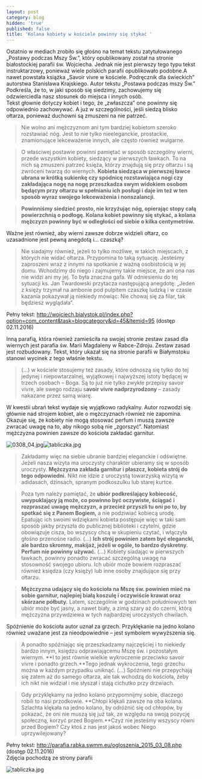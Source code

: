 ```yaml
---
layout: post
category: blog
hidden: 'true'
published: false
title: 'Kolana kobiety w kościele powinny się stykać '
---
```

Ostatnio w mediach zrobiło się głośno na temat tekstu zatytułowanego „Postawy podczas Mszy Św.”, który opublikowany został na stronie białostockiej parafii św. Wojciecha. Jednak nie jest pierwszy tego typu tekst instruktarzowy, ponieważ wiele polskich parafii opublikowało podobne.<!--more-->A nawet powstała książka „Savoir vivre w kościele. Podręcznik dla świeckich” autorstwa Stanisława Krajskiego.
Autor tekstu „Postawa podczas mszy Św.” Podkreśla, że to, w jaki sposób się siedzimy, zachowujemy się odzwierciedla nasz stosunek do miejsca i innych osób.    
Tekst głownie dotyczy kobiet i tego, że „zwłaszcza” one powinny się odpowiednio zachowywać. A już w szczególności, jeśli siedzą blisko ołtarza, ponieważ duchowni są zmuszeni na nie patrzeć.     

> Nie wolno ani mężczyznom ani tym bardziej kobietom szeroko rozstawiać nóg. Jest to nie tylko nieeleganckie, prostackie, znamionujące lekceważenie innych, ale często również wulgarne.     

> O właściwej postawie powinni pamiętać w sposób szczególny wierni, przede wszystkim kobiety, siedzący w pierwszych ławkach. To na nich są zmuszeni patrzeć księża, którzy znajdują się przy ołtarzu i są zwróceni twarzą do wiernych. **Kobieta siedząca w pierwszej ławce ubrana w krótką sukienkę czy spódnicę rozstawiająca nogi czy zakładająca nogę na nogę przeszkadza swym widokiem osobom będącym przy ołtarzu w spełnianiu ich posługi i daje im też w ten sposób wyraz swojego lekceważenia i nonszalancji.**  

> **Powinniśmy siedzieć prosto, nie krzyżując nóg, opierając stopy całą powierzchnią o podłogę. Kolana kobiet powinny się stykać, a kolana mężczyzn powinny być w odległości od siebie o kilka centymetrów.**

Ważne jest również, aby wierni zawsze dobrze widzieli ołtarz, co uzasadnione jest pewną anegdotą i... czaszką?   

> Nie siadajmy również, jeżeli to tylko możliwe, w takich miejscach, z których nie widać ołtarza. Przypomina to taką sytuację. Jesteśmy zaproszeni wraz z innymi na spotkanie z ważną osobistością w jej domu. Wchodzimy do niego i zajmujemy takie miejsce, że ani ona nas nie widzi ani my jej. To była znaczna gafa. W odniesieniu do tej sytuacji ks. Jan Twardowski przytacza następującą anegdotę: „Jeden z księży trzymał na ambonie pod pulpitem czaszkę ludzką i w czasie kazania pokazywał ją niekiedy mówiąc: Nie chowaj się za filar, tak będziesz wyglądała”.    

Pełny tekst: http://wojciech.bialystok.pl/index.php?option=com_content&task=blogcategory&id=45&Itemid=95 (dostęp 02.11.2016)   

Inną parafią, która również zamieściła na swojej stronie zestaw zasad dla wiernych jest parafia św. Marii Magdaleny w Rabce-Zdroju. Zestaw zasad jest rozbudowany. Tekst, który ukazał się na stronie parafii w Białymstoku stanowi wycinek z tego właśnie tekstu.     

> (…) w kościele stosujemy też zasady, które odnoszą się tylko do tej jedynej i niepowtarzalnej, wyjątkowej i najwyższej istoty będącej w trzech osobach – Boga. Są to już nie tylko zwykłe przepisy savoir vivre, ale swego rodzaju s**avoir vivre nadprzyrodzony** – zasady nakazane przez samą wiarę.    

W kwestii ubrań tekst wydaje się wyjątkowo radykalny. Autor rozwodzi się głównie nad strojem kobiet, ale o mężczyznach również nie zapomina. Okazuje się, że kobiety nie mogą stosować perfum i muszą zawsze zwracać uwagę na to, aby nikogo sobą nie „zgorszyć”. Natomiast mężczyzna powinien zawsze do kościoła zakładać garnitur.    

![0308_04.jpg]({{site.baseurl}}/img/0308_04.jpg)![tabliczka.jpg]({{site.baseurl}}/img/tabliczka.jpg)


> Zakładamy więc na siebie ubranie bardziej eleganckie i odświętne. Jeżeli nasza wizyta ma uroczysty charakter ubieramy się w sposób uroczysty. **Mężczyzna zakłada garnitur i płaszcz, kobieta strój do tego odpowiedni.** Nikt nie idzie z uroczystą towarzyską wizytą w adidasach, dżinsach, spranym podkoszulku lub starej kurtce.  

> Poza tym należy pamiętać, że **ubiór podkreślający kobiecość, uwypuklający ją może, co powinno być oczywiste, ściągać i rozpraszać uwagę mężczyzn, a przecież przyszli tu oni po to, by spotkać się z Panem Bogiem,** a nie podziwiać kobiecą urodę. Epatując ich swoimi wdziękami kobieta postępuje więc w taki sam sposób jakby przyszła do publicznej biblioteki i czytelni, gdzie obowiązuje cisza, bo wszyscy chcą w skupieniu czytać, i włączyła głośno przenośne radio. (…) **Ich strój powinien zatem być elegancki, ale bardzo skromny, makijaż, jeżeli w ogóle, to bardzo dyskretny. Perfum nie powinny używać.** (…) Kobiety siadając w pierwszych ławkach, powinny ponadto zwracać szczególną uwagę na stosowność swojego ubioru. Ich ubiór może bowiem rozpraszać również księdza (czy księży) lub inne osoby znajdujące się przy ołtarzu.

> **Mężczyzna udający się do kościoła na Mszę św. powinien mieć na sobie garnitur, najlepiej białą koszulę i oczywiście krawat oraz skórzane półbuty.** Latem, szczególnie w godzinach południowych ten ubiór może być jasny, a nawet biały, a zimą szary aż do czerni, którą mężczyzna przywdziewa w tych najbardziej uroczystych chwilach.    

Spóźnienie do kościoła autor uznał za grzech. Przyklękanie na jedno kolano również uważane jest za nieodpowiednie – jest symbolem wywyższenia się.   

> A ponadto spóźniając się przeszkadzamy najczęściej i to niekiedy bardzo innym, księdzu odprawiającemu Mszę św. i pozostałym wiernym. **I to jest równie wielkie wykroczenie przeciwko savoir vivre i ponadto grzech.**Tego jednak wykroczenia, tego grzechu można w każdym przypadku uniknąć. (…) Spóźnieni nie przepychają się zatem aż do samego ołtarza, ale tak wchodzą do kościoła, żeby ich nikt nie widział i nie słyszał i stają cichutko przy drzwiach.   

> Gdy przyklękamy na jedno kolano przypomnijmy sobie, dlaczego robili to nasi przodkowie. **Chłopi klękali zawsze na oba kolana. Szlachta klękała na jedno kolano, by odróżnić się od chłopów, by pokazać, że oni nie muszą się już tak, ze względu na swoją pozycję społeczną, korzyć przed Bogiem.**Czyż nie jesteśmy wszyscy równi przed Bogiem? Czy ktoś z nas jest jakoś wobec Niego uprzywilejowany? 

Pełny tekst: http://parafia.rabka.swmm.eu/ogloszenia_2015_03_08.php (dostęp 02.11.2016)    
Zdjęcia pochodzą ze strony parafii

![tabliczka.jpg]({{site.baseurl}}/img/tabliczka.jpg)
